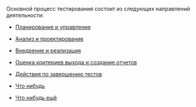 Основной процесс тестирования состоит из следующих направлений деятельности:

- [Планирование и управление]()
- [Анализ и проектирование]()
- [Внедрение и реализация]()
- [Оценка критериев выхода и создание отчетов]()
- [Действия по завершению тестов]()

- [Что нибудь](Планирование%20и%20управление.md#Что-нибудь)
- [Что нибудь ещё](<../Определения/Цели%20Тестирования.md>)
